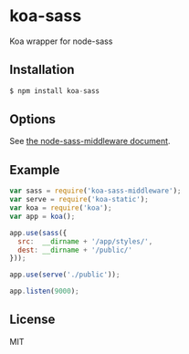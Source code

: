 # koa-sass

Koa wrapper for node-sass

## Installation

```js
$ npm install koa-sass
```

## Options

See [the node-sass-middleware document](https://github.com/sass/node-sass-middleware).

## Example

```js
var sass = require('koa-sass-middleware');
var serve = require('koa-static');
var koa = require('koa');
var app = koa();

app.use(sass({
  src:  __dirname + '/app/styles/',
  dest: __dirname + '/public/'
}));

app.use(serve('./public'));

app.listen(9000);
```

## License

MIT
